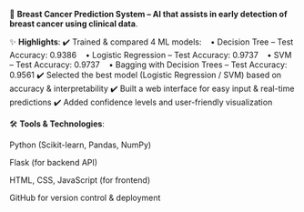 🚀 **Breast Cancer Prediction System – AI that assists in early detection of breast cancer using clinical data**.

✨ **Highlights**:
✔️ Trained & compared 4 ML models:
   • Decision Tree – Test Accuracy: 0.9386
   • Logistic Regression – Test Accuracy: 0.9737
   • SVM – Test Accuracy: 0.9737
   • Bagging with Decision Trees – Test Accuracy: 0.9561
✔️ Selected the best model (Logistic Regression / SVM) based on accuracy & interpretability
✔️ Built a web interface for easy input & real-time predictions
✔️ Added confidence levels and user-friendly visualization

🛠️ **Tools & Technologies**:

Python (Scikit-learn, Pandas, NumPy)

Flask (for backend API)

HTML, CSS, JavaScript (for frontend)

GitHub for version control & deployment
